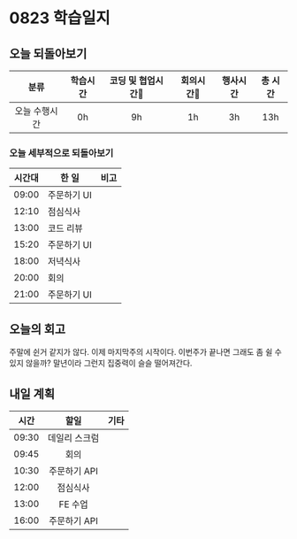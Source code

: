 # 0823 학습일지

## 오늘 되돌아보기

|     분류      | 학습시간 | 코딩 및 협업시간 | 회의시간 | 행사시간 | 총 시간 |
| :-----------: | :------: | :--------------: | :------: | :------: | :-----: |
| 오늘 수행시간 |    0h    |       9h        |    1h    |    3h    |   13h   |

### 오늘 세부적으로 되돌아보기

| 시간대 | 한 일                       | 비고                                         |
| ------ | ------------------------ | -------------------------------------------------- |
| 09:00  | 주문하기 UI               |                                |
| 12:10  | 점심식사              |                                 |
| 13:00  | 코드 리뷰              |                                 |
| 15:20  | 주문하기 UI           |                                 |
| 18:00  | 저녁식사         |                                 |
| 20:00  | 회의         |                                 |
| 21:00  | 주문하기 UI         |                                 |

## 오늘의 회고

주말에 쉰거 같지가 않다. 이제 마지막주의 시작이다. 이번주가 끝나면 그래도  좀 쉴 수 있지 않을까? 말년이라 그런지 집중력이 슬슬 떨어져간다. 

## 내일 계획

| 시간  |      할일         | 기타 |
| :---: | :-------------: | :--- |
| 09:30 | 데일리 스크럼     |      |
| 09:45 | 회의   |      |
| 10:30 | 주문하기 API     |      |
| 12:00 | 점심식사        |      |
| 13:00 | FE 수업        |      |
| 16:00 | 주문하기 API        |      |
